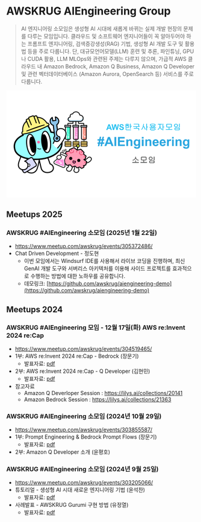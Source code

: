 # AWSKRUG AIEngineering Group

> AI 엔지니어링 소모임은 생성형 AI 시대에 새롭게 바뀌는 실제 개발 현장의 문제를 다루는 모임입니다. 클라우드 및 소프트웨어 엔지니어들이 꼭 알아두어야 하는 프롬프트 엔지니어링, 검색증강생성(RAG) 기법, 생성형 AI 개발 도구 및 활용법 등을 주로 다룹니다. 단, 대규모언어모델(LLM) 훈련 및 추론, 파인튜닝, GPU나 CUDA 활용, LLM MLOps와 관련된 주제는 다루지 않으며, 가급적 AWS 클라우드 내 Amazon Bedrock, Amazon Q Business, Amazon Q Developer 및 관련 벡터데이터베이스 (Amazon Aurora, OpenSearch 등) 서비스를 주로 다룹니다.

![Alt text](./logos/awskrug-aigngineering-2024.png "AWSKRUG AIEngineering Group")

## Meetups 2025

### AWSKRUG #AIEngineering 소모임 (2025년 1월 22일)
* https://www.meetup.com/awskrug/events/305372486/
* Chat Driven Development - 정도현
  * 이번 모임에서는 Windsurf IDE를 사용해서 라이브 코딩을 진행하며, 최신 GenAI 개발 도구와 서버리스 아키텍처를 이용해 사이드 프로젝트를 효과적으로 수행하는 방법에 대한 노하우를 공유합니다.
  * 데모링크: [https://github.com/awskrug/aiengineering-demo](https://github.com/awskrug/aiengineering-demo)

## Meetups 2024

### AWSKRUG #AIEngineering 모임 - 12월 17일(화) AWS re:Invent 2024 re:Cap
* https://www.meetup.com/awskrug/events/304519465/
* 1부: AWS re:Invent 2024 re:Cap - Bedrock (장문기)
  * 발표자료: [pdf](https://drive.google.com/file/d/1WuoOpuiM34URwqkYNIkZhqsqNyL4jSrv/view?usp=sharing)
* 2부: AWS re:Invent 2024 re:Cap - Q Developer (김현민)
  * 발표자료: [pdf](https://drive.google.com/file/d/1VtwIJ4AfrTYG2yUe0WGdWlyK-wRsM8UC/view?usp=sharing)
* 참고자료
  * Amazon Q Deverloper Session : <https://lilys.ai/collections/20141>
  * Amazon Bedrock Session : <https://lilys.ai/collections/21363>

### AWSKRUG #AIEngineering 소모임 (2024년 10월 29일)
* https://www.meetup.com/awskrug/events/303855587/
* 1부: Prompt Engineering & Bedrock Prompt Flows (장문기)
  * 발표자료: [pdf](./docs/241029-Prompt-Engineering-and-Bedrock-Prompt-Flows.pdf)
* 2부: Amazon Q Developer 소개 (윤평호)

### AWSKRUG #AIEngineering 소모임 (2024년 9월 25일)
* https://www.meetup.com/awskrug/events/303205066/
* 튜토리얼 - 생성형 AI 시대 새로운 엔지니어링 기법 (윤석찬)
  * 발표자료: [pdf](./docs/240925-AI-Engineering.pdf)
* 사례발표 - AWSKRUG Gurumi 구현 방법 (유정열)
  * 발표자료: [pdf](./docs/240925-Gurumi-Bot-with-RAG.pdf)
